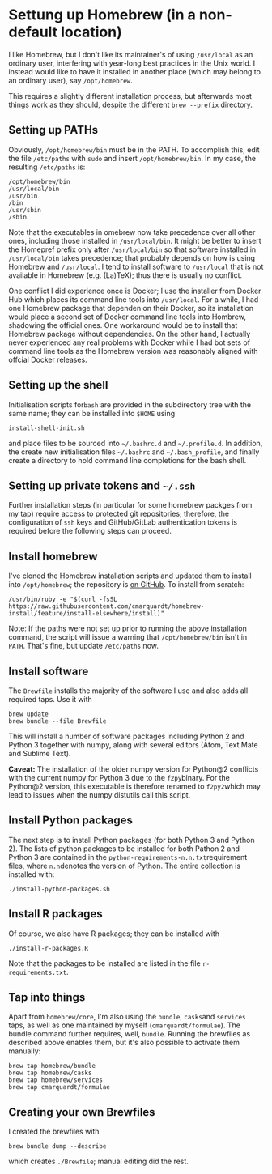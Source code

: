 # Settung up Homebrew (in a non-default location)

I like Homebrew, but I don't like its maintainer's of using `/usr/local` as an ordinary user, interfering with year-long best practices in the Unix world. I instead would like to have it installed in another place (which may belong to an ordinary user), say `/opt/homebrew`.

This requires a slightly different installation process, but afterwards most things work as they should, despite the different `brew --prefix` directory.

## Setting up PATHs

Obviously, `/opt/homebrew/bin` must be in the PATH. To accomplish this, edit the file `/etc/paths` with `sudo` and insert `/opt/homebrew/bin`. In my case, the resulting `/etc/paths` is:

    /opt/homebrew/bin
    /usr/local/bin
    /usr/bin
    /bin
    /usr/sbin
    /sbin

Note that the executables in omebrew now take precedence over all other ones, including those installed in `/usr/local/bin`. It might be better to insert the Homepref prefix only after `/usr/local/bin` so that software installed in `/usr/local/bin` takes precedence; that probably depends on how is using Homebrew and `/usr/local`. I tend to install software to `/usr/local` that is not available in Homebrew (e.g. (La)TeX); thus there is usually no conflict.

One conflict I did experience once is Docker; I use the installer from Docker Hub which places its command line tools into `/usr/local`. For a while, I had one Homebrew package that dependen on their Docker, so its installation would place a second set of Docker command line tools into Hombrew, shadowing the official ones. One workaround would be to install that Homebrew package without dependencies. On the other hand, I actually never experienced any real problems with Docker while I had bot sets of command line tools as the Homebrew version was reasonably aligned with offcial Docker releases.

## Setting up the shell

Initialisation scripts for`bash` are provided in the subdirectory tree with the same name; they can be installed into `$HOME` using

    install-shell-init.sh

and place files to be sourced into `~/.bashrc.d` and `~/.profile.d`. In addition, the create new initialisation files `~/.bashrc` and `~/.bash_profile`, and finally create a directory to hold command line completions for the bash shell.

## Setting up private tokens and `~/.ssh`

Further installation steps (in particular for some homebrew packges from my tap) require access to protected git repositories; therefore, the configuration of `ssh` keys and GitHub/GitLab authentication tokens is required before the following steps can proceed.

## Install homebrew

I've cloned the Homebrew installation scripts and updated them to install into `/opt/homebrew`; the repository is [on GitHub](https://github.com/cmarquardt/homebrew-install). To install from scratch:

    /usr/bin/ruby -e "$(curl -fsSL https://raw.githubusercontent.com/cmarquardt/homebrew-install/feature/install-elsewhere/install)"

Note: If the paths were not set up prior to running the above installation command, the script will issue a warning that `/opt/homebrew/bin` isn't in `PATH`. That's fine, but update `/etc/paths` now.

## Install software

The `Brewfile` installs the majority of the software I use and also adds all required taps. Use it with

    brew update
    brew bundle --file Brewfile

This will install a number of software packages including Python 2 and Python 3 together with numpy, along with several editors (Atom, Text Mate and Sublime Text).

**Caveat:** The installation of the older numpy version for Python@2 conflicts with the current numpy for Python 3 due to the `f2py`binary. For the Python@2 version, this executable is therefore renamed to `f2py2`which may lead to issues when the numpy distutils call this script.

## Install Python packages

The next step is to install Python packages (for both Python 3 and Python 2). The lists of python packages to be installed for both Pathon 2 and Python 3 are contained in the `python-requirements-n.n.txt`requirement files, where `n.n`denotes the version of Python. The entire collection is installed with:

    ./install-python-packages.sh

## Install R packages

Of course, we also have R packages; they can be installed with

    ./install-r-packages.R

Note that the packages to be installed are listed in the file `r-requirements.txt`.

## Tap into things

Apart from `homebrew/core`, I'm also using the `bundle`, `casks`and `services` taps, as well as one maintained by myself (`cmarquardt/formulae`). The bundle command further requires, well, `bundle`. Running the brewfiles as described above enables them, but it's also possible to activate them manually:

    brew tap homebrew/bundle
    brew tap homebrew/casks
    brew tap homebrew/services
    brew tap cmarquardt/formulae

## Creating your own Brewfiles

I created the brewfiles with

    brew bundle dump --describe

which creates `./Brewfile`; manual editing did the rest. 
